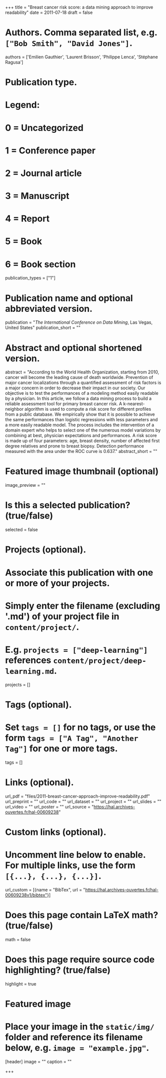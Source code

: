 +++
title = "Breast cancer risk score: a data mining approach to improve readability"
date = 2011-07-18
draft = false

# Authors. Comma separated list, e.g. `["Bob Smith", "David Jones"]`.
authors = ['Emilien Gauthier', 'Laurent Brisson', 'Philippe Lenca', 'Stéphane Ragusa']

# Publication type.
# Legend:
# 0 = Uncategorized
# 1 = Conference paper
# 2 = Journal article
# 3 = Manuscript
# 4 = Report
# 5 = Book
# 6 = Book section
publication_types = ["1"]

# Publication name and optional abbreviated version.
publication = "*The International Conference on Data Mining*, Las Vegas, United States"
publication_short = ""

# Abstract and optional shortened version.
abstract = "According to the World Health Organization, starting from 2010, cancer will become the leading cause of death worldwide. Prevention of major cancer localizations through a quantified assessment of risk factors is a major concern in order to decrease their impact in our society. Our objective is to test the performances of a modeling method easily readable by a physician. In this article, we follow a data mining process to build a reliable assessment tool for primary breast cancer risk. A k-nearest-neighbor algorithm is used to compute a risk score for different profiles from a public database. We empirically show that it is possible to achieve the same performances than logistic regressions with less parameters and a more easily readable model. The process includes the intervention of a domain expert who helps to select one of the numerous model variations by combining at best, physician expectations and performances. A risk score is made up of four parameters: age, breast density, number of affected first degree relatives and prone to breast biopsy. Detection performance measured with the area under the ROC curve is 0.637."
abstract_short = ""

# Featured image thumbnail (optional)
image_preview = ""

# Is this a selected publication? (true/false)
selected = false

# Projects (optional).
#   Associate this publication with one or more of your projects.
#   Simply enter the filename (excluding '.md') of your project file in `content/project/`.
#   E.g. `projects = ["deep-learning"]` references `content/project/deep-learning.md`.
projects = []

# Tags (optional).
#   Set `tags = []` for no tags, or use the form `tags = ["A Tag", "Another Tag"]` for one or more tags.
tags = []

# Links (optional).
url_pdf = "files/2011-breast-cancer-approach-improve-readability.pdf"
url_preprint = ""
url_code = ""
url_dataset = ""
url_project = ""
url_slides = ""
url_video = ""
url_poster = ""
url_source = "https://hal.archives-ouvertes.fr/hal-00609238"

# Custom links (optional).
#   Uncomment line below to enable. For multiple links, use the form `[{...}, {...}, {...}]`.
url_custom = [{name = "BibTex", url = "https://hal.archives-ouvertes.fr/hal-00609238v1/bibtex"}]

# Does this page contain LaTeX math? (true/false)
math = false

# Does this page require source code highlighting? (true/false)
highlight = true

# Featured image
# Place your image in the `static/img/` folder and reference its filename below, e.g. `image = "example.jpg"`.
[header]
image = ""
caption = ""

+++
